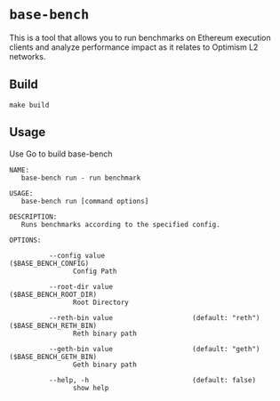 # `base-bench`

This is a tool that allows you to run benchmarks on Ethereum execution clients and analyze
performance impact as it relates to Optimism L2 networks.

## Build

```
make build
```

## Usage

Use Go to build base-bench

```
NAME:
   base-bench run - run benchmark

USAGE:
   base-bench run [command options]

DESCRIPTION:
   Runs benchmarks according to the specified config.

OPTIONS:
   
          --config value                                                         ($BASE_BENCH_CONFIG)
                Config Path
   
          --root-dir value                                                       ($BASE_BENCH_ROOT_DIR)
                Root Directory
   
          --reth-bin value                    (default: "reth")                  ($BASE_BENCH_RETH_BIN)
                Reth binary path
   
          --geth-bin value                    (default: "geth")                  ($BASE_BENCH_GETH_BIN)
                Geth binary path
   
          --help, -h                          (default: false)                  
                show help
```
